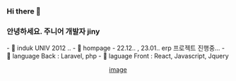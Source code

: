 ### Hi there 👋

<!--
**jinyDuo/jinyDuo** is a ✨ _special_ ✨ repository because its `README.md` (this file) appears on your GitHub profile.

Here are some ideas to get you started:

- 🔭 I’m currently working on ...
- 🌱 I’m currently learning ...
- 👯 I’m looking to collaborate on ...
- 🤔 I’m looking for help with ...
- 💬 Ask me about ...
- 📫 How to reach me: ...
- 😄 Pronouns: ...
- ⚡ Fun fact: ...
-->

<h3 align-"center"> 안녕하세요. 주니어 개발자 jiny </h3>
- 💬 induk UNIV 2012 .. 
- 🔭 hompage - 22.12.. , 23.01.. erp 프로젝트 진행중...
- 🌱 language Back : Laravel, php
- 🌱 laguage Front : React, Javascript, Jquery

<p align="center">
<a href="#" target="_blank">image</a>
</p>
